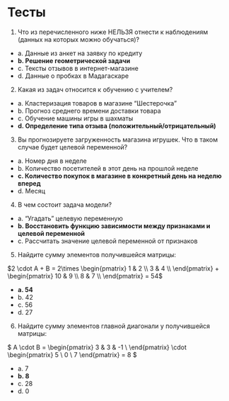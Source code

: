# Тесты
1. Что из перечисленного ниже НЕЛЬЗЯ отнести к наблюдениям (данных на которых можно обучаться)?

- a. Данные из анкет на заявку по кредиту
- **b. Решение геометрической задачи**
- c. Тексты отзывов в интернет-магазине
- d. Данные о пробках в Мадагаскаре

2. Какая из задач относится к обучению с учителем?

- a. Кластеризация товаров в магазине “Шестерочка”
- b. Прогноз среднего времени доставки товара
- c. Обучение машины игры в шахматы
- **d. Определение типа отзыва (положительный/отрицательный)**

3. Вы прогнозируете загруженность магазина игрушек. Что в таком случае будет целевой переменной?

- a. Номер дня в неделе
- b. Количество посетителей в этот день на прошлой неделе
- **c. Количество покупок в магазине в конкретный день на неделю вперед**
- d. Месяц

4. В чем состоит задача модели?

- a. “Угадать” целевую переменную
- **b. Восстановить функцию зависимости между признаками и целевой переменной**
- c. Рассчитать значение целевой переменной от признаков

5. Найдите сумму элементов получившейся матрицы:

$2 \cdot A + B = 2\times \begin{pmatrix} 1 & 2 \\ 3 & 4 \\ \end{pmatrix} + \begin{pmatrix} 10 & 9 \\ 8 & 7 \\ \end{pmatrix} = 54$
     
- **a. 54**
- b. 42
- c. 56
- d. 27

6. Найдите сумму элементов главной диагонали у получившейся матрицы:

$ A \cdot B = \begin{pmatrix} 3 & 3 & -1  \\ \end{pmatrix} \cdot \begin{pmatrix} 5 \\ 0 \\ 7 \end{pmatrix} = 8 $

- a. 7
- **b. 8**
- c. 28
- d. 0

